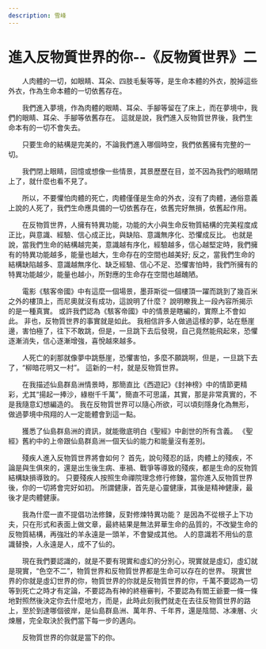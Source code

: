 ```yaml
---
description: 雪峰
---
```


# 進入反物質世界的你--《反物質世界》二

　　人肉體的一切，如眼睛、耳朵、四肢毛髮等等，是生命本體的外衣，脫掉這些外衣，作為生命本體的一切依舊存在。

　　我們進入夢境，作為肉體的眼睛、耳朵、手腳等留在了床上，而在夢境中，我們的眼睛、耳朵、手腳等依舊存在。 這就是說，我們進入反物質世界後，我們生命本有的一切不會失去。

　　只要生命的結構是完美的，不論我們進入哪個時空，我們依舊擁有完整的一切。

　　我們閉上眼睛，回憶或想像一些情景，其景歷歷在目，並不因為我們的眼睛閉上了，就什麼也看不見了。

　　所以，不要懼怕肉體的死亡，肉體僅僅是生命的外衣，沒有了肉體，通俗意義上說的人死了，我們生命應具備的一切依舊存在，依舊完好無損，依舊起作用。

　　在反物質世界，人擁有特異功能，功能的大小與生命反物質結構的完美程度成正比，與意識、經驗、信心成正比，與缺陷、意識無序化、恐懼成反比。 也就是說，當我們生命的結構越完美，意識越有序化，經驗越多，信心越堅定時，我們擁有的特異功能越多，能量也越大，生命存在的空間也越美好; 反之，當我們生命的結構缺陷越多、意識越無序化、缺乏經驗、信心不足、恐懼害怕時，我們所擁有的特異功能越少，能量也越小，所對應的生命存在空間也越醜陋。

　　電影《駭客帝國》中有這麼一個場景，墨菲斯從一個樓頂一躍而跳到了幾百米之外的樓頂上，而尼奧就沒有成功，這說明了什麼？ 說明瞭我上一段內容所揭示的是一種真實。 或許我們認為《駭客帝國》中的情景是瞎編的，實際上不會如此。 非也，反物質世界的事實就是如此。 我相信許多人做過這樣的夢，站在懸崖邊，害怕極了，往下不敢跳，但是，一旦跳下去后發現，自己竟然能飛起來，恐懼逐漸消失，信心逐漸增強，喜悅越來越多。

　　人死亡的刹那就像夢中跳懸崖，恐懼害怕，多麼不願跳啊，但是，一旦跳下去了，“柳暗花明又一村”。 這新的一村，就是反物質世界。

　　在我描述仙島群島洲情景時，那簡直比《西遊記》《封神榜》中的情節更精彩，尤其“揚起一捧沙，綠樹千千萬”，簡直不可思議，其實，那是非常真實的，不是我隨意幻想編造的。 我在反物質世界可以隨心所欲，可以頃刻隱身化為無形，做過夢境中飛翔的人一定能體會到這一點。

　　獲悉了仙島群島洲的資訊，就能徹底明白《聖經》中創世的所有含義。 《聖經》舊約中的上帝跟仙島群島洲一個天仙的能力和能量沒有差別。

　　殘疾人進入反物質世界將會如何？ 首先，說句殘忍的話，肉體上的殘疾，不論是與生俱來的，還是出生後生病、車禍、戰爭等導致的殘疾，都是生命的反物質結構缺損導致的。 只要殘疾人按照生命禪院理念修行修鍊，當你進入反物質世界後，你的一切將會完好如初。 所謂健康，首先是心靈健康，其後是精神健康，最後才是肉體健康。

　　我為什麼一直不提倡功法修鍊，反對修煉特異功能？ 是因為不從根子上下功夫，只在形式和表面上做文章，最終結果是無法昇華生命的品質的，不改變生命的反物質結構，再強壯的羊永遠是一頭羊，不會變成其他。 人的意識若不用仙的意識替換，人永遠是人，成不了仙的。

　　現在我們要認識的，就是不要有現實和虛幻的分別心，現實就是虛幻，虛幻就是現實，“色空不二”，物質世界和反物質世界都是生命可以存在的世界。 現實世界的你就是虛幻世界的你，物質世界的你就是反物質世界的你，千萬不要認為一切等到死亡之時才有定論，不要認為有神的終極審判，不要認為有閻王爺要一條一條地對照然後決定你去什麼地方，而是，此時此刻我們就走在去往反物質世界的路上，至於到達哪個彼岸，是仙島群島洲、萬年界、千年界，還是陰間、冰凍層、火煉層，完全取決於我們當下每一步的邁向。

　　反物質世界的你就是當下的你。
